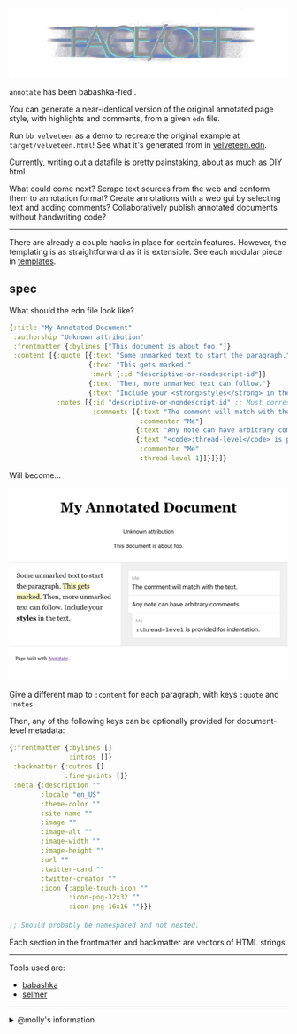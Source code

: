 ![FACE/OFF](repo-assets/face-off.png)

`annotate` has been babashka-fied..

You can generate a near-identical version of the original annotated page style, with highlights and comments, from a given `edn` file.

Run `bb velveteen` as a demo to recreate the original example at `target/velveteen.html`! See what it's generated from in [velveteen.edn](samples/velveteen.edn).

Currently, writing out a datafile is pretty painstaking, about as much as DIY html.

What could come next? Scrape text sources from the web and conform them to annotation format? Create annotations with a web gui by selecting text and adding comments? Collaboratively publish annotated documents without handwriting code?

---

There are already a couple hacks in place for certain features. However, the templating is as straightforward as it is extensible. See each modular piece in [templates]().

## spec
What should the edn file look like?

```clojure
{:title "My Annotated Document"
 :authorship "Unknown attribution"
 :frontmatter {:bylines ["This document is about foo."]}
 :content [{:quote [{:text "Some unmarked text to start the paragraph."}
                    {:text "This gets marked."
                     :mark {:id "descriptive-or-nondescript-id"}}
                    {:text "Then, more unmarked text can follow."}
                    {:text "Include your <strong>styles</strong> in the text."}]
            :notes [{:id "descriptive-or-nondescript-id" ;; Must correspond ^
                     :comments [{:text "The comment will match with the text."
                                 :commenter "Me"}
                                {:text "Any note can have arbitrary comments."}
                                {:text "<code>:thread-level</code> is provided for indentation."
                                 :commenter "Me"
                                 :thread-level 1}]}]}]}
```

Will become...

![](repo-assets/demo-edn.png)

Give a different map to `:content` for each paragraph, with keys `:quote` and `:notes`.

Then, any of the following keys can be optionally provided for document-level metadata:

```clojure
{:frontmatter {:bylines []
               :intros []}
 :backmatter {:outros []
              :fine-prints []}
 :meta {:description ""
        :locale "en_US"
        :theme-color ""
        :site-name ""
        :image ""
        :image-alt ""
        :image-width ""
        :image-height ""
        :url ""
        :twitter-card ""
        :twitter-creator ""
        :icon {:apple-touch-icon ""
               :icon-png-32x32 ""
               :icon-png-16x16 ""}}}

;; Should probably be namespaced and not nested.
```

Each section in the frontmatter and backmatter are vectors of HTML strings.

---

Tools used are:

- [babashka](https://book.babashka.org/)
- [selmer](https://github.com/yogthos/Selmer)

---

<details>
<summary>@molly's information</summary>

## Annotate

Annotate and publish text on the web! This project was created for ["The (Edited) Latecomer's Guide to Crypto"](https://www.mollywhite.net/annotations/latecomers-guide-to-crypto), but can be used to annotate any text document.

View a live demo at https://molly.github.io/annotate/.

![](./repo-assets/latecomers-desktop.png)

### How to use
Copy the `index.html`, `styles.css`, and `annotate.js` files to your project. You should only need to edit the `index.html` file, unless you want to change the styling or JavaScript behavior. This project does not *require* the JavaScript, so if you want to leave it out, just omit the `annotate.js` file and remove the `<script src="./annotate.js"></script>` tag from the HTML file. The `repo-assets` folder has full-size repo-assets of the index page in both desktop ([`index-desktop.png`](https://github.com/molly/annotate/blob/main/repo-assets/index-desktop.png)) and mobile ([`index-mobile.png`](https://github.com/molly/annotate/blob/main/repo-assets/index-mobile.png)) views, so you can see what the HTML produces.

Each section of the document follows this basic structure:

```html
<section class="group">
  <div class="content quote">
    Text that's being <mark data-annotation-id="1" aria-details="unique-comment-id">annotated</mark>.
  </div>
  <div class="content note">
    <div class="annotation" role="comment" data-annotation-id="1" id="unique-comment-id">
      <div class="commenter">Commenter name</div>
      Comment text.
    </div>
  </div>
</section>
```

and produces:

![](./repo-assets/small-example.png)

### Details

Each section of text is captured in a row with left- and right-hand sections. The `<section class="group">` element represents this row. Each side then has a div with the `content` class and either the `quote` or `note` classes. `quote` is the text being annotated, `note` is for the annotations.

Each portion of highlighted text in the original source (left-hand side) is marked with `<mark>` tags. These must have a unique `aria-details` attribute that will correspond to the `id` of the annotation, which will enable visual focus highlighting on click. It can also optionally have a `data-annotation-id` to number the annotation, to help distinguish annotations when there are multiple in a section.

Corresponding to the `<mark>` tag will be a div with either the `annotation` or `annotation-group` class on the right-hand side (the former for single annotations, the latter for grouped annotations). These must have `role="comment"` and an `id` that exactly matches the unique `aria-details` value of the highlighted text to which it corresponds. As with the highlighted text, it can have a `data-annotation-id` to number the annotation.

#### Grouped annotations
Within an annotation group, there will be one or more divs with the `annotation` class. These can contain a div with the class `commenter` to identify the writer, if there are multiple annotators working on the document. These do *not* need `role="comment`, `data-annotation-id`, or `id` since they're nested within an `annotation-group` with those attributes.

In the case of multiple annotations within an annotation group, they can appear directly stacked, or threaded (rendering with increasing levels of indentation, to indicate that they are replies to one another). To thread comments, include the `thread` class on the second comment (the first reply). Any subsequent replies should be marked with the `thread-x` class, where `x` is the level of indentation from 2–10: `thread-2`, `thread-3`, ..., `thread-10`. Omit the `thread` classes to render multiple annotations in a stack without indentation.

```html
<section class="group">
  <div class="content quote">
    Text that's being <mark data-annotation-id="1" aria-details="unique-comment-id">annotated</mark>.
  </div>
  <div class="content note">
    <div class="annotation-group" role="comment" data-annotation-id="1" id="unique-comment-id">
      <div class="annotation">
        A comment with indented responses.
      </div>
      <div class="annotation thread"> 
        A reply
      </div>
      <div class="annotation thread-2"> 
        A second reply
      </div>
    </div>
  </div>
</section>
```

![](./repo-assets/small-example-thread.png)

### Other source formats

The original Latecomer's Guide project was created using [Pug](https://pugjs.org/) and [Sass](https://sass-lang.com). If you'd rather work with those, that source code lives over with my [website source](https://github.com/molly/website-v2):
* [Pug](https://github.com/molly/website-v2/blob/master/src/pug/pages/annotations/latecomers-guide-to-crypto.pug) file
* [Sass](https://github.com/molly/website-v2/blob/master/src/sass/reviews.sass) file

### Mobile display

This is how the annotations display on mobile:

<img src="./repo-assets/latecomers-mobile.png" width="400" />

</details>
